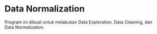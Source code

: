 # Data Normalization  

Program ini dibuat untuk melakukan Data Exploration, Data Cleaning, dan Data Normalization.
